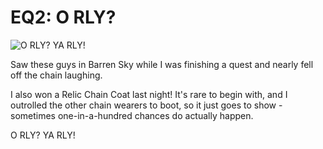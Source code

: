 # EQ2: O RLY?

![O RLY? YA RLY!](http://westkarana.com/wp-content/uploads/2006/09/ORLY.jpg)

Saw these guys in Barren Sky while I was finishing a quest and nearly fell off the chain laughing.

I also won a Relic Chain Coat last night! It's rare to begin with, and I outrolled the other chain wearers to boot, so it just goes to show - sometimes one-in-a-hundred chances do actually happen.

O RLY? YA RLY!

